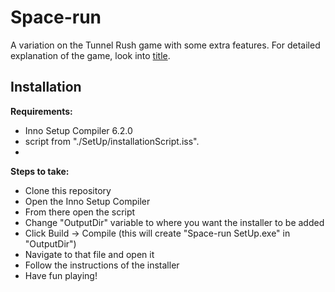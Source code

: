# Space-run
A variation on the Tunnel Rush game with some extra features. For detailed explanation of the game, look into [title](https://github.com/AdilovicUna/Space-run/blob/master/Documentation/Game_specifications.pdf).

## Installation

**Requirements:**
  - Inno Setup Compiler 6.2.0
  - script from  "./SetUp/installationScript.iss".
  - 
**Steps to take:**
  - Clone this repository
  - Open the Inno Setup Compiler
  - From there open the script
  - Change "OutputDir" variable to where you want the installer to be added
  - Click Build -> Compile (this will create "Space-run SetUp.exe" in "OutputDir")
  - Navigate to that file and open it
  - Follow the instructions of the installer
  - Have fun playing!
